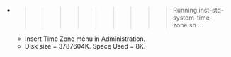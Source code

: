 * >>>>>>>>> Running inst-std-system-time-zone.sh ...
  * Insert Time Zone menu in Administration.
  * Disk size = 3787604K. Space Used = 8K.
